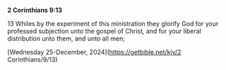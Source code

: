 **2 Corinthians 9:13**

13 Whiles by the experiment of this ministration they glorify God for your professed subjection unto the gospel of Christ, and for your liberal distribution unto them, and unto all men; 

[Wednesday 25-December, 2024](https://getbible.net/kjv/2 Corinthians/9/13)
